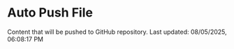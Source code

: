 # Auto Push File

Content that will be pushed to GitHub repository.
Last updated: 08/05/2025, 06:08:17 PM